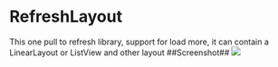 # RefreshLayout
This one pull to refresh library, support for load more, it can contain a LinearLayout or ListView and other layout
##Screenshot##
![](https://raw.githubusercontent.com/PDDStudio/highlightjs-android/master/gfx/demo.png)
